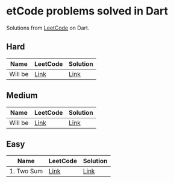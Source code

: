 # etCode problems solved in Dart

Solutions from [LeetCode](https://leetcode.com/) on Dart.


## Hard

| Name                                        | LeetCode                                                         | Solution                                          |
|---------------------------------------------|------------------------------------------------------------------|---------------------------------------------------|
| Will be                                     | [Link]()                                                         | [Link]()                                          |

## Medium

| Name                                        | LeetCode                                                         | Solution                                          |
|---------------------------------------------|------------------------------------------------------------------|---------------------------------------------------|
| Will be                                     | [Link]()                                                         | [Link]()                                          |

## Easy

| Name                                        | LeetCode                                                          | Solution                                         |
|---------------------------------------------|-------------------------------------------------------------------|--------------------------------------------------|
| 1. Two Sum                                  | [Link](https://leetcode.com/problems/two-sum/)                   | [Link](./easy/two_sum.dart)                          |

